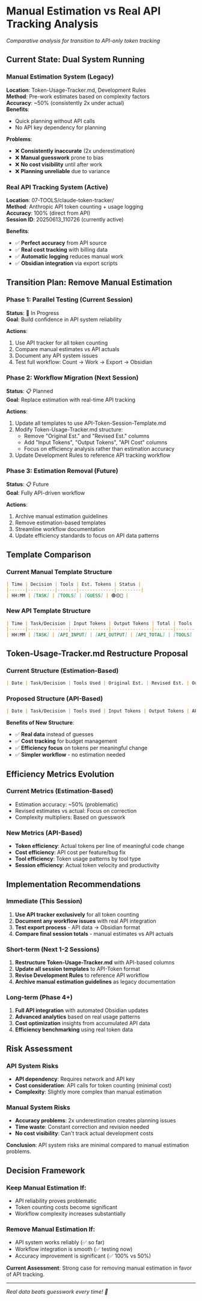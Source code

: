 # Manual Estimation vs Real API Tracking Analysis

*Comparative analysis for transition to API-only token tracking*

## Current State: Dual System Running

### Manual Estimation System (Legacy)
**Location**: Token-Usage-Tracker.md, Development Rules  
**Method**: Pre-work estimates based on complexity factors  
**Accuracy**: ~50% (consistently 2x under actual)  
**Benefits**: 
- Quick planning without API calls
- No API key dependency for planning

**Problems**:
- ❌ **Consistently inaccurate** (2x underestimation)
- ❌ **Manual guesswork** prone to bias
- ❌ **No cost visibility** until after work
- ❌ **Planning unreliable** due to variance

### Real API Tracking System (Active)
**Location**: 07-TOOLS/claude-token-tracker/  
**Method**: Anthropic API token counting + usage logging  
**Accuracy**: 100% (direct from API)  
**Session ID**: 20250613_110726 (currently active)

**Benefits**:
- ✅ **Perfect accuracy** from API source
- ✅ **Real cost tracking** with billing data
- ✅ **Automatic logging** reduces manual work
- ✅ **Obsidian integration** via export scripts

## Transition Plan: Remove Manual Estimation

### Phase 1: Parallel Testing (Current Session)
**Status**: 🔄 In Progress  
**Goal**: Build confidence in API system reliability

**Actions**:
1. Use API tracker for all token counting
2. Compare manual estimates vs API actuals
3. Document any API system issues
4. Test full workflow: Count → Work → Export → Obsidian

### Phase 2: Workflow Migration (Next Session) 
**Status**: 📋 Planned  
**Goal**: Replace estimation with real-time API tracking

**Actions**:
1. Update all templates to use API-Token-Session-Template.md
2. Modify Token-Usage-Tracker.md structure:
   - Remove "Original Est." and "Revised Est." columns
   - Add "Input Tokens", "Output Tokens", "API Cost" columns
   - Focus on efficiency analysis rather than estimation accuracy
3. Update Development Rules to reference API tracking workflow

### Phase 3: Estimation Removal (Future)
**Status**: 📋 Future  
**Goal**: Fully API-driven workflow

**Actions**:
1. Archive manual estimation guidelines
2. Remove estimation-based templates
3. Streamline workflow documentation
4. Update efficiency standards to focus on API data patterns

## Template Comparison

### Current Manual Template Structure
```markdown
| Time | Decision | Tools | Est. Tokens | Status |
|------|----------|-------|-------------|---------|
| HH:MM | [TASK] | [TOOLS] | [GUESS] | 🟢🟡🔴 |
```

### New API Template Structure  
```markdown
| Time | Task/Decision | Input Tokens | Output Tokens | Total | Tools | Notes |
|------|---------------|--------------|---------------|-------|-------|-------|
| HH:MM | [TASK] | [API_INPUT] | [API_OUTPUT] | [API_TOTAL] | [TOOLS] | [INSIGHTS] |
```

## Token-Usage-Tracker.md Restructure Proposal

### Current Structure (Estimation-Based)
```markdown
| Date | Task/Decision | Tools Used | Original Est. | Revised Est. | Outcome | Complexity Factors |
```

### Proposed Structure (API-Based)
```markdown  
| Date | Task/Decision | Tools Used | Input Tokens | Output Tokens | API Cost | Efficiency Notes |
```

**Benefits of New Structure**:
- ✅ **Real data** instead of guesses
- ✅ **Cost tracking** for budget management
- ✅ **Efficiency focus** on tokens per meaningful change
- ✅ **Simpler workflow** - no estimation needed

## Efficiency Metrics Evolution

### Current Metrics (Estimation-Based)
- Estimation accuracy: ~50% (problematic)
- Revised estimates vs actual: Focus on correction
- Complexity multipliers: Based on guesswork

### New Metrics (API-Based)
- **Token efficiency**: Actual tokens per line of meaningful code change
- **Cost efficiency**: API cost per feature/bug fix
- **Tool efficiency**: Token usage patterns by tool type
- **Session efficiency**: Actual token velocity and productivity

## Implementation Recommendations

### Immediate (This Session)
1. **Use API tracker exclusively** for all token counting
2. **Document any workflow issues** with real API integration
3. **Test export process** - API data → Obsidian format
4. **Compare final session totals** - manual estimates vs API actuals

### Short-term (Next 1-2 Sessions)
1. **Restructure Token-Usage-Tracker.md** with API-based columns
2. **Update all session templates** to API-Token format
3. **Revise Development Rules** to reference API workflow
4. **Archive manual estimation guidelines** as legacy documentation

### Long-term (Phase 4+)
1. **Full API integration** with automated Obsidian updates
2. **Advanced analytics** based on real usage patterns
3. **Cost optimization** insights from accumulated API data
4. **Efficiency benchmarking** using real token data

## Risk Assessment

### API System Risks
- **API dependency**: Requires network and API key
- **Cost consideration**: API calls for token counting (minimal cost)
- **Complexity**: Slightly more complex than manual estimation

### Manual System Risks  
- **Accuracy problems**: 2x underestimation creates planning issues
- **Time waste**: Constant correction and revision needed
- **No cost visibility**: Can't track actual development costs

**Conclusion**: API system risks are minimal compared to manual estimation problems.

## Decision Framework

### Keep Manual Estimation If:
- API reliability proves problematic
- Token counting costs become significant
- Workflow complexity increases substantially

### Remove Manual Estimation If:
- API system works reliably (✅ so far)
- Workflow integration is smooth (✅ testing now)
- Accuracy improvement is significant (✅ 100% vs 50%)

**Current Assessment**: Strong case for removing manual estimation in favor of API tracking.

---

*Real data beats guesswork every time! 🎯*